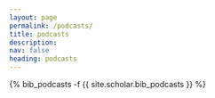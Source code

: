 ```yaml
---
layout: page
permalink: /podcasts/
title: podcasts
description: 
nav: false
heading: podcasts
---
```

<div class="publications">

{% bib_podcasts -f {{ site.scholar.bib_podcasts }} %}

</div>

